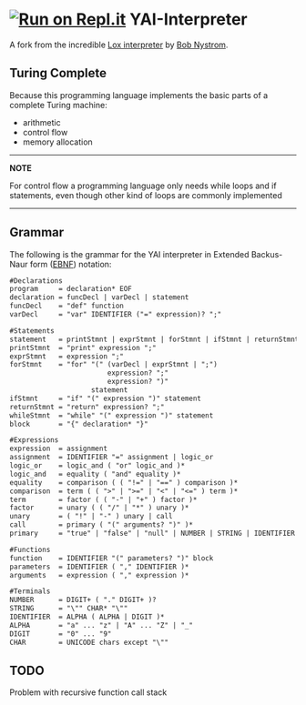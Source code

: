 [![Run on Repl.it](https://repl.it/badge/github/Uriegas/YAI-Interpreter)](https://repl.it/@Uriegas/YAI-Interpreter)
YAI-Interpreter
==================

A fork from the incredible [Lox interpreter](https://github.com/munificent/craftinginterpreters/tree/master/java/com/craftinginterpreters/lox) by [Bob Nystrom](https://github.com/munificent).  

## Turing Complete  
Because this programming language implements the basic parts of a complete Turing machine:
* arithmetic
* control flow
* memory allocation

---
**NOTE**

For control flow a programming language only needs while loops and if statements, even though other kind of loops are commonly implemented

---

## Grammar  
The following is the grammar for the YAI interpreter in Extended Backus-Naur form ([EBNF](https://en.wikipedia.org/wiki/Extended_Backus%E2%80%93Naur_form)) notation:  
```md
#Declarations
program     = declaration* EOF
declaration = funcDecl | varDecl | statement
funcDecl    = "def" function
varDecl     = "var" IDENTIFIER ("=" expression)? ";"

#Statements
statement   = printStmnt | exprStmnt | forStmnt | ifStmnt | returnStmnt | whileStmnt | block
printStmnt  = "print" expression ";"
exprStmnt   = expression ";"
forStmnt    = "for" "(" (varDecl | exprStmnt | ";")
                        expression? ";"
                        expression? ")"
                    statement
ifStmnt     = "if" "(" expression ")" statement
returnStmnt = "return" expression? ";"
whileStmnt  = "while" "(" expression ")" statement
block       = "{" declaration* "}"

#Expressions
expression  = assignment
assignment  = IDENTIFIER "=" assignment | logic_or
logic_or    = logic_and ( "or" logic_and )*
logic_and   = equality ( "and" equality )*
equality    = comparison ( ( "!=" | "==" ) comparison )*
comparison  = term ( ( ">" | ">=" | "<" | "<=" ) term )*
term        = factor ( ( "-" | "+" ) factor )*
factor      = unary ( ( "/" | "*" ) unary )*
unary       = ( "!" | "-" ) unary | call
call        = primary ( "(" arguments? ")" )*
primary     = "true" | "false" | "null" | NUMBER | STRING | IDENTIFIER | "(" expression ")"

#Functions
function    = IDENTIFIER "(" parameters? ")" block
parameters  = IDENTIFIER ( "," IDENTIFIER )*
arguments   = expression ( "," expression )*

#Terminals
NUMBER      = DIGIT+ ( "." DIGIT+ )?
STRING      = "\"" CHAR* "\""
IDENTIFIER  = ALPHA ( ALPHA | DIGIT )*
ALPHA       = "a" ... "z" | "A" ... "Z" | "_"
DIGIT       = "0" ... "9"
CHAR        = UNICODE chars except "\""
```

## TODO  
Problem with recursive function call stack